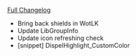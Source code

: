 [Full Changelog](https://github.com/enderneko/Cell/compare/r116-release...b160399c789f06d632b9ef821af81f3cb24421b0)

- Bring back shields in WotLK
- Update LibGroupInfo
- Update icon refreshing check
- [snippet] DispelHighlight_CustomColor
